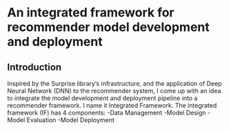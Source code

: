 # An integrated framework for recommender model development and deployment

## Introduction

<p></p>
Inspired by the Surprise library’s infrastructure, and the application of Deep Neural Network (DNN) to the recommender system, I come up with an idea to integrate the model development and deployment pipeline into a recommender framework. I name it Integrated Framework.
The integrated framework (IF) has 4 components:
-Data Management
-Model Design
-Model Evaluation
-Model Deployment
